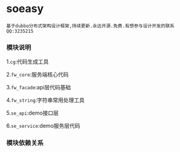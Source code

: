 # soeasy

    基于dubbo分布式架构设计框架,持续更新.永远开源.免费.有想参与设计开发的联系QQ:3235215
    
### 模块说明

1.`cg`:代码生成工具

2.`fw_core`:服务端核心代码

3.`fw_facade`:api层代码基础

4.`fw_string`:字符串常用处理工具

5.`se_api`:demo接口层

6.`se_service`:demo服务层代码

### 模块依赖关系



